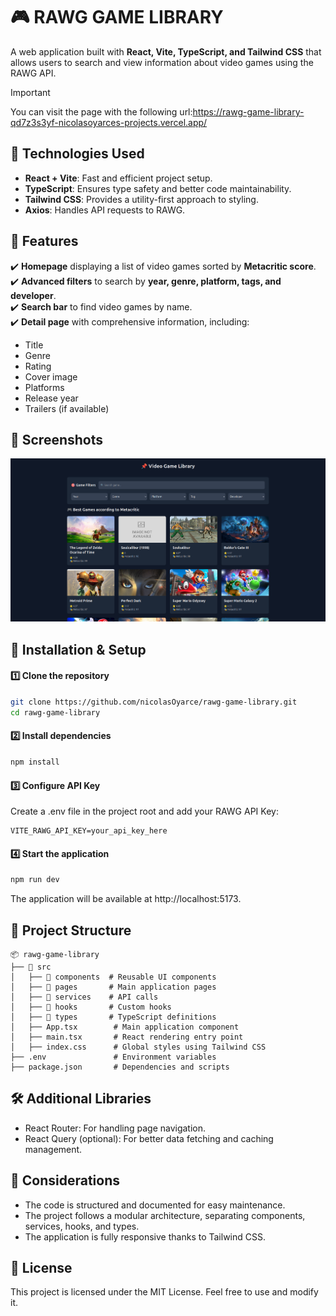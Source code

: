 # 🎮 RAWG GAME LIBRARY

A web application built with **React, Vite, TypeScript, and Tailwind CSS** that allows users to search and view information about video games using the RAWG API.

> [!IMPORTANT]   
> You can visit the page with the following url:https://rawg-game-library-qd7z3s3yf-nicolasoyarces-projects.vercel.app/

## 🚀 Technologies Used

- **React + Vite**: Fast and efficient project setup.
- **TypeScript**: Ensures type safety and better code maintainability.
- **Tailwind CSS**: Provides a utility-first approach to styling.
- **Axios**: Handles API requests to RAWG.

## 📌 Features

✔️ **Homepage** displaying a list of video games sorted by **Metacritic score**.  
✔️ **Advanced filters** to search by **year, genre, platform, tags, and developer**.  
✔️ **Search bar** to find video games by name.  
✔️ **Detail page** with comprehensive information, including:
   - Title
   - Genre
   - Rating
   - Cover image
   - Platforms
   - Release year
   - Trailers (if available)

## 🎨 Screenshots

![Image Rawg Game Library](/public/images/imageReadme.png)

## 🔧 Installation & Setup

#### 1️⃣ Clone the repository
```bash
git clone https://github.com/nicolasOyarce/rawg-game-library.git
cd rawg-game-library
```

#### 2️⃣ Install dependencies
```bash
npm install
```

#### 3️⃣ Configure API Key
Create a .env file in the project root and add your RAWG API Key:
```env
VITE_RAWG_API_KEY=your_api_key_here
```

#### 4️⃣ Start the application
```bash
npm run dev
```
The application will be available at http://localhost:5173.

## 📁 Project Structure
```
📦 rawg-game-library
├── 📂 src
│   ├── 📂 components  # Reusable UI components
│   ├── 📂 pages       # Main application pages
│   ├── 📂 services    # API calls
│   ├── 📂 hooks       # Custom hooks
│   ├── 📂 types       # TypeScript definitions
│   ├── App.tsx        # Main application component
│   ├── main.tsx       # React rendering entry point
│   ├── index.css      # Global styles using Tailwind CSS
├── .env               # Environment variables
├── package.json       # Dependencies and scripts
```

## 🛠️ Additional Libraries

- React Router: For handling page navigation.
- React Query (optional): For better data fetching and caching management.

## 📜 Considerations

- The code is structured and documented for easy maintenance.
- The project follows a modular architecture, separating components, services, hooks, and types.
- The application is fully responsive thanks to Tailwind CSS.

## 📄 License

This project is licensed under the MIT License. Feel free to use and modify it.